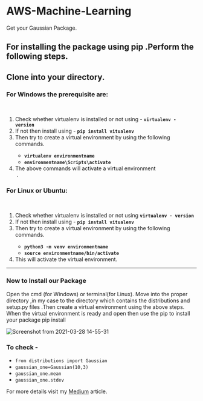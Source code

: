 # AWS-Machine-Learning
Get your Gaussian Package.

## For installing the package using pip .Perform the following steps.
<h2>Clone into your directory.</h2>
<h3>For Windows the prerequisite are:</h3><br>
<ol>
      <li>Check whether virtualenv is installed or not using - <strong> <code>virtualenv - version</code> </strong></li>
      <li>If not then install using - <strong><code>pip install vitualenv</code></strong></li>
      <li>Then try to create a virtual environment by using the following commands.</li>
      <ul>
            <li><strong><code>virtualenv environmentname</code></strong></li>
            <li><strong><code>environmentname\Scripts\activate</code></strong></li>
      </ul>
      <li>The above commands will activate a virtual environment</li> .
</ol>
<h3>For Linux or Ubuntu:</h3><br>
<ol>
      <li>Check whether virtualenv is installed or not using <strong><code>virtualenv - version</code></strong></li>
      <li>If not then install using - <strong><code>pip install vitualenv</code></strong></li>
      <li>Then try to create a virtual environment by using the following commands.</li>
      <ul>
            <li><strong><code>python3 -m venv environmentname</code></strong></li>
            <li><strong><code>source environmentname/bin/activate</code></strong></li>
      </ul>
      <li>This will activate the virtual environment.</li>
</ol>
<hr> 
<h3>Now to Install our Package </h3>
<p>Open the cmd (for Windows) or terminal(for Linux). Move into the proper directory ,in my case to the directory which contains the distributions and setup.py files .Then create a virtual environment using the above steps. When the virtual environment is ready and open then use the pip to install your package pip install </p>

![Screenshot from 2021-03-28 14-55-31](https://user-images.githubusercontent.com/47265493/112748138-8b230200-8fd7-11eb-877d-10ca8b951ce7.png)


<h3>To check - </h3>
<ul>
      <li><code>from distributions import Gaussian</code></li>
      <li><code>gaussian_one=Gaussian(10,3)</code></li>
      <li><code>gaussian_one.mean</code></li>
      <li><code>gaussian_one.stdev</code></li>
 </ul>
 
 <p>For more details visit my <a href="https://medium.com/@subhdec99/create-your-own-python-package-for-data-science-1966e63113d2">Medium</a> article.

